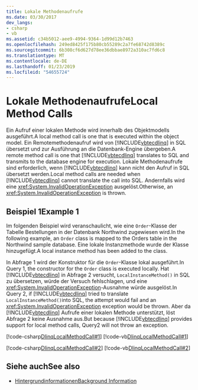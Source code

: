 ```yaml
---
title: Lokale Methodenaufrufe
ms.date: 03/30/2017
dev_langs:
- csharp
- vb
ms.assetid: c34b5012-aee9-4994-9364-1d99d12b7463
ms.openlocfilehash: 249ed8425f175b80cb55289c2a7fe68742d8389c
ms.sourcegitcommit: 6b308cf6d627d78ee36dbbae8972a310ac7fd6c8
ms.translationtype: MT
ms.contentlocale: de-DE
ms.lasthandoff: 01/23/2019
ms.locfileid: "54655724"
---
```

# <a name="local-method-calls"></a><span data-ttu-id="82a6d-102">Lokale Methodenaufrufe</span><span class="sxs-lookup"><span data-stu-id="82a6d-102">Local Method Calls</span></span>
<span data-ttu-id="82a6d-103">Ein Aufruf einer lokalen Methode wird innerhalb des Objektmodells ausgeführt.</span><span class="sxs-lookup"><span data-stu-id="82a6d-103">A local method call is one that is executed within the object model.</span></span> <span data-ttu-id="82a6d-104">Ein Remotemethodenaufruf wird von [!INCLUDE[vbtecdlinq](../../../../../../includes/vbtecdlinq-md.md)] in SQL übersetzt und zur Ausführung an die Datenbank-Engine übergeben.</span><span class="sxs-lookup"><span data-stu-id="82a6d-104">A remote method call is one that [!INCLUDE[vbtecdlinq](../../../../../../includes/vbtecdlinq-md.md)] translates to SQL and transmits to the database engine for execution.</span></span> <span data-ttu-id="82a6d-105">Lokale Methodenaufrufe sind erforderlich, wenn [!INCLUDE[vbtecdlinq](../../../../../../includes/vbtecdlinq-md.md)] kann nicht den Aufruf in SQL übersetzt werden.</span><span class="sxs-lookup"><span data-stu-id="82a6d-105">Local method calls are needed when [!INCLUDE[vbtecdlinq](../../../../../../includes/vbtecdlinq-md.md)] cannot translate the call into SQL.</span></span> <span data-ttu-id="82a6d-106">Andernfalls wird eine <xref:System.InvalidOperationException> ausgelöst.</span><span class="sxs-lookup"><span data-stu-id="82a6d-106">Otherwise, an <xref:System.InvalidOperationException> is thrown.</span></span>  
  
## <a name="example-1"></a><span data-ttu-id="82a6d-107">Beispiel 1</span><span class="sxs-lookup"><span data-stu-id="82a6d-107">Example 1</span></span>  
 <span data-ttu-id="82a6d-108">Im folgenden Beispiel wird veranschaulicht, wie eine `Order`-Klasse der Tabelle Bestellungen in der Datenbank Northwind zugewiesen wird.</span><span class="sxs-lookup"><span data-stu-id="82a6d-108">In the following example, an `Order` class is mapped to the Orders table in the Northwind sample database.</span></span> <span data-ttu-id="82a6d-109">Eine lokale Instanzmethode wurde der Klasse hinzugefügt.</span><span class="sxs-lookup"><span data-stu-id="82a6d-109">A local instance method has been added to the class.</span></span>  
  
 <span data-ttu-id="82a6d-110">In Abfrage 1 wird der Konstruktor für die `Order`-Klasse lokal ausgeführt.</span><span class="sxs-lookup"><span data-stu-id="82a6d-110">In Query 1, the constructor for the `Order` class is executed locally.</span></span> <span data-ttu-id="82a6d-111">Hat [!INCLUDE[vbtecdlinq](../../../../../../includes/vbtecdlinq-md.md)] in Abfrage 2 versucht, `LocalInstanceMethod()` in SQL zu übersetzen, würde der Versuch fehlschlagen, und eine <xref:System.InvalidOperationException>-Ausnahme würde ausgelöst.</span><span class="sxs-lookup"><span data-stu-id="82a6d-111">In Query 2, if [!INCLUDE[vbtecdlinq](../../../../../../includes/vbtecdlinq-md.md)] tried to translate `LocalInstanceMethod()`into SQL, the attempt would fail and an <xref:System.InvalidOperationException> exception would be thrown.</span></span> <span data-ttu-id="82a6d-112">Aber da [!INCLUDE[vbtecdlinq](../../../../../../includes/vbtecdlinq-md.md)] Aufrufe einer lokalen Methode unterstützt, löst Abfrage 2 keine Ausnahme aus.</span><span class="sxs-lookup"><span data-stu-id="82a6d-112">But because [!INCLUDE[vbtecdlinq](../../../../../../includes/vbtecdlinq-md.md)] provides support for local method calls, Query2 will not throw an exception.</span></span>  
  
 [!code-csharp[DlinqLocalMethodCall#1](../../../../../../samples/snippets/csharp/VS_Snippets_Data/DLinqLocalMethodCall/cs/Program.cs#1)]
 [!code-vb[DlinqLocalMethodCall#1](../../../../../../samples/snippets/visualbasic/VS_Snippets_Data/DLinqLocalMethodCall/vb/Module1.vb#1)]  
  
 [!code-csharp[DlinqLocalMethodCall#2](../../../../../../samples/snippets/csharp/VS_Snippets_Data/DLinqLocalMethodCall/cs/northwind.cs#2)]
 [!code-vb[DlinqLocalMethodCall#2](../../../../../../samples/snippets/visualbasic/VS_Snippets_Data/DLinqLocalMethodCall/vb/northwind.vb#2)]  
  
## <a name="see-also"></a><span data-ttu-id="82a6d-113">Siehe auch</span><span class="sxs-lookup"><span data-stu-id="82a6d-113">See also</span></span>
- [<span data-ttu-id="82a6d-114">Hintergrundinformationen</span><span class="sxs-lookup"><span data-stu-id="82a6d-114">Background Information</span></span>](../../../../../../docs/framework/data/adonet/sql/linq/background-information.md)
